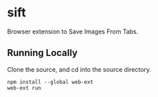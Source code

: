 # sift
Browser extension to Save Images From Tabs.

## Running Locally
Clone the source, and cd into the source directory.
```
npm install --global web-ext
web-ext run
```

